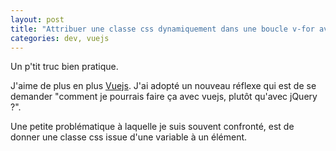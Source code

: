 ```yaml
---
layout: post
title: "Attribuer une classe css dynamiquement dans une boucle v-for avec VueJs"
categories: dev, vuejs
---
```


Un p'tit truc bien pratique.


J'aime de plus en plus [Vuejs](https://vuejs.org/). J'ai adopté un nouveau réflexe qui est de se demander 
"comment je pourrais faire ça avec vuejs, plutôt qu'avec jQuery ?".

Une petite problématique à laquelle je suis souvent confronté, est de donner une classe css issue d'une variable à un élément. 


